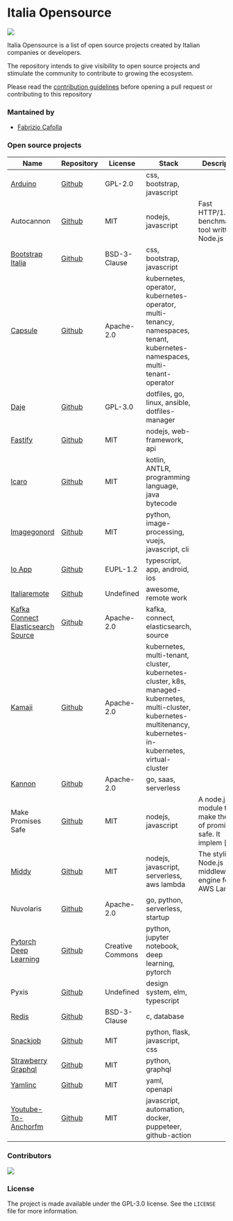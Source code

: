 # Italia Opensource

<img src='https://img.shields.io/badge/projects-23-green'>

Italia Opensource is a list of open source projects created by Italian companies or developers.

The repository intends to give visibility to open source projects and stimulate the community to contribute to growing the ecosystem.

Please read the [contribution guidelines](https://github.com/italia-opensource/awesome-italia-opensource/blob/main/CONTRIBUTING.md) before opening a pull request or contributing to this repository

### Mantained by

- [Fabrizio Cafolla](https://github.com/FabrizioCafolla)

### Open source projects

| Name                                                                                                               | Repository                                                                   | License          | Stack                                                                                                                                                             | Description                                                       |
| ------------------------------------------------------------------------------------------------------------------ | ---------------------------------------------------------------------------- | ---------------- | ----------------------------------------------------------------------------------------------------------------------------------------------------------------- | ----------------------------------------------------------------- |
| [Arduino](https://www.arduino.cc/en/software/)                                                                     | [Github](https://github.com/arduino/Arduino)                                 | GPL-2.0          | css, bootstrap, javascript                                                                                                                                        |                                                                   |
| Autocannon                                                                                                         | [Github](https://github.com/mcollina/autocannon)                             | MIT              | nodejs, javascript                                                                                                                                                | Fast HTTP/1.1 benchmarking tool written in Node.js                |
| [Bootstrap Italia](https://developers.italia.it)                                                                   | [Github](https://github.com/italia/bootstrap-italia)                         | BSD-3-Clause     | css, bootstrap, javascript                                                                                                                                        |                                                                   |
| [Capsule](https://clastix.io/capsule)                                                                              | [Github](https://github.com/clastix/capsule)                                 | Apache-2.0       | kubernetes, operator, kubernetes-operator, multi-tenancy, namespaces, tenant, kubernetes-namespaces, multi-tenant-operator                                        |                                                                   |
| [Daje](https://github.com/Schrodinger-Hat/daje)                                                                    | [Github](https://github.com/Schrodinger-Hat/daje)                            | GPL-3.0          | dotfiles, go, linux, ansible, dotfiles-manager                                                                                                                    |                                                                   |
| [Fastify](https://www.fastify.io/)                                                                                 | [Github](https://github.com/fastify/fastify)                                 | MIT              | nodejs, web-framework, api                                                                                                                                        |                                                                   |
| [Icaro](https://github.com/LGala/Icaro)                                                                            | [Github](https://github.com/LGala/Icaro)                                     | MIT              | kotlin, ANTLR, programming language, java bytecode                                                                                                                |                                                                   |
| [Imagegonord](https://ign.schrodinger-hat.it/)                                                                     | [Github](https://github.com/Schrodinger-Hat/ImageGoNord)                     | MIT              | python, image-processing, vuejs, javascript, cli                                                                                                                  |                                                                   |
| [Io App](https://io.italia.it)                                                                                     | [Github](https://github.com/pagopa/io-app)                                   | EUPL-1.2         | typescript, app, android, ios                                                                                                                                     |                                                                   |
| [Italiaremote](https://italiaremote.com/companies)                                                                 | [Github](https://github.com/italiaremote/awesome-italia-remote)              | Undefined        | awesome, remote work                                                                                                                                              |                                                                   |
| [Kafka Connect Elasticsearch Source](https://www.confluent.io/hub/dariobalinzo/kafka-connect-elasticsearch-source) | [Github](https://github.com/DarioBalinzo/kafka-connect-elasticsearch-source) | Apache-2.0       | kafka, connect, elasticsearch, source                                                                                                                             |                                                                   |
| [Kamaji](https://clastix.io/kamaji)                                                                                | [Github](https://github.com/clastix/kamaji)                                  | Apache-2.0       | kubernetes, multi-tenant, cluster, kubernetes-cluster, k8s, managed-kubernetes, multi-cluster, kubernetes-multitenancy, kubernetes-in-kubernetes, virtual-cluster |                                                                   |
| [Kannon](https://www.kannon.email/)                                                                                | [Github](https://github.com/Schrodinger-Hat/kannon)                          | Apache-2.0       | go, saas, serverless                                                                                                                                              |                                                                   |
| Make Promises Safe                                                                                                 | [Github](https://github.com/mcollina/make-promises-safe)                     | MIT              | nodejs, javascript                                                                                                                                                | A node.js module to make the use of promises safe. It implem [..] |
| [Middy](https://middy.js.org)                                                                                      | [Github](https://github.com/middyjs/middy)                                   | MIT              | nodejs, javascript, serverless, aws lambda                                                                                                                        | The stylish Node.js middleware engine for AWS Lambda              |
| Nuvolaris                                                                                                          | [Github](https://github.com/nuvolaris/nuvolaris)                             | Apache-2.0       | go, python, serverless, startup                                                                                                                                   |                                                                   |
| [Pytorch Deep Learning](https://atcold.github.io/pytorch-Deep-Learning/)                                           | [Github](https://github.com/Atcold/pytorch-Deep-Learning)                    | Creative Commons | python, jupyter notebook, deep learning, pytorch                                                                                                                  |                                                                   |
| Pyxis                                                                                                              | [Github](https://github.com/primait/pyxis)                                   | Undefined        | design system, elm, typescript                                                                                                                                    |                                                                   |
| [Redis](https://redis.io)                                                                                          | [Github](https://github.com/redis/redis)                                     | BSD-3-Clause     | c, database                                                                                                                                                       |                                                                   |
| [Snackjob](https://jobs.schrodinger-hat.it/)                                                                       | [Github](https://github.com/Schrodinger-Hat/snackjob)                        | MIT              | python, flask, javascript, css                                                                                                                                    |                                                                   |
| [Strawberry Graphql](https://strawberry.rocks)                                                                     | [Github](https://github.com/strawberry-graphql/strawberry)                   | MIT              | python, graphql                                                                                                                                                   |                                                                   |
| [Yamlinc](https://www.javanile.org)                                                                                | [Github](https://www.github.com/javanile/yamlinc)                            | MIT              | yaml, openapi                                                                                                                                                     |                                                                   |
| [Youtube-To-Anchorfm](https://github.com/Schrodinger-Hat/youtube-to-anchorfm)                                      | [Github](https://github.com/Schrodinger-Hat/youtube-to-anchorfm)             | MIT              | javascript, automation, docker, puppeteer, github-action                                                                                                          |                                                                   |

### Contributors

<a href="https://github.com/italia-opensource/awesome-italia-opensource/graphs/contributors"> <img src="https://contrib.rocks/image?repo=italia-opensource/awesome-italia-opensource" /> </a>

### License

The project is made available under the GPL-3.0 license. See the `LICENSE` file for more information.